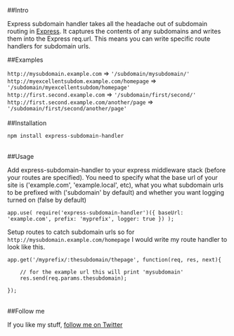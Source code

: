 ##Intro

Express subdomain handler takes all the headache out of subdomain routing in [Express](http://expressjs.com). It captures the contents of any
subdomains and writes them into the Express req.url. This means you can write specific route handlers for subdomain urls.

##Examples

`http://mysubdomain.example.com` => `'/subdomain/mysubdomain/'`  
`http://myexcellentsubdom.example.com/homepage` => `'/subdomain/myexcellentsubdom/homepage'`  
`http://first.second.example.com` => `'/subdomain/first/second/'`  
`http://first.second.example.com/another/page` => `'/subdomain/first/second/another/page'`  
<br/>
##Installation

	npm install express-subdomain-handler
<br/>
##Usage

Add express-subdomain-handler to your express middleware stack (before your routes are specified). You need to specify
what the base url of your site is ('example.com', 'example.local', etc), what you what subdomain urls to be prefixed with
('subdomain' by default) and whether you want logging turned on (false by default)

	app.use( require('express-subdomain-handler')({ baseUrl: 'example.com', prefix: 'myprefix', logger: true }) );  

Setup routes to catch subdomain urls so for `http://mysubdomain.example.com/homepage` I would write my route
handler to look like this.

	app.get('/myprefix/:thesubdomain/thepage', function(req, res, next){

		// for the example url this will print 'mysubdomain'
		res.send(req.params.thesubdomain);

	});
<br/>
##Follow me

If you like my stuff, [follow me on Twitter](http://twitter.com/wilsonpage)